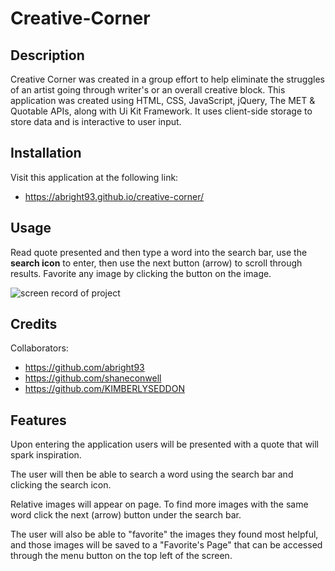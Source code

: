 # Creative-Corner

## Description

Creative Corner was created in a group effort to help eliminate the struggles of an artist going through writer's or an overall creative block. 
This application was created using HTML, CSS, JavaScript, jQuery, The MET & Quotable APIs, along with Ui Kit Framework. It uses client-side storage to store data and is interactive to user input.

## Installation
Visit this application at the following link:
- https://abright93.github.io/creative-corner/

## Usage

Read quote presented and then type a word into the search bar, use the **search icon** to enter, then use the next button (arrow) to scroll through results. Favorite any image by clicking the button on the image. 

![screen record of project](images/creative-corner-example.gif)

## Credits
Collaborators:
- https://github.com/abright93
- https://github.com/shaneconwell
- https://github.com/KIMBERLYSEDDON

## Features
Upon entering the application users will be presented with a quote that will spark inspiration.

The user will then be able to search a word using the search bar and clicking the search icon. 

Relative images will appear on page. To find more images with the same word click the next (arrow) button under the search bar.

The user will also be able to "favorite" the images they found most helpful, and those images will be saved to a "Favorite's Page" that can be accessed through the menu button on the top left of the screen. 


